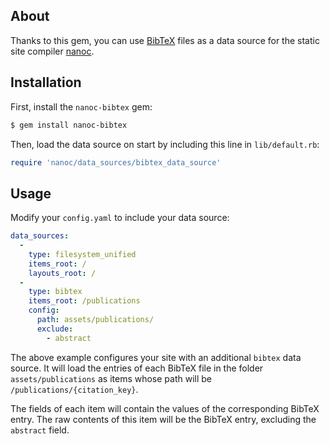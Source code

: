## About
Thanks to this gem,
you can use [BibTeX](http://www.bibtex.org/Format/) files
as a data source for the static site compiler [nanoc](https://github.com/ddfreyne/nanoc).

## Installation
First, install the `nanoc-bibtex` gem:
```bash
$ gem install nanoc-bibtex
```

Then, load the data source on start by including this line in `lib/default.rb`:
```ruby
require 'nanoc/data_sources/bibtex_data_source'
```

## Usage
Modify your `config.yaml` to include your data source:
```yaml
data_sources:
  -
    type: filesystem_unified
    items_root: /
    layouts_root: /
  -
    type: bibtex
    items_root: /publications
    config:
      path: assets/publications/
      exclude:
        - abstract
```
The above example configures your site with an additional `bibtex` data source.
It will load the entries of each BibTeX file in the folder `assets/publications`
as items whose path will be `/publications/{citation_key}`.

The fields of each item will contain the values of the corresponding BibTeX entry.
The raw contents of this item will be the BibTeX entry,
excluding the `abstract` field. 
